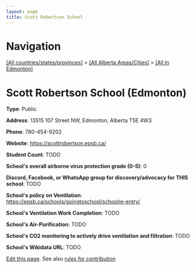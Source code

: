 ```yaml
---
layout: page
title: Scott Robertson School
---
```

# Navigation

[[All countries/states/provinces]](../../..) > [[All Alberta Areas/Cities]](../..) > [[All In Edmonton]](..)

# Scott Robertson School (Edmonton)

**Type**: Public

**Address**: 13515 107 Street NW, Edmonton, Alberta T5E 4W3

**Phone**: 780-454-9202

**Website**: <https://scottrobertson.epsb.ca/>

**Student Count**: TODO

**School's overall airborne virus protection grade (0-5)**: 0

**Discord, Facebook, or WhatsApp group for discovery/advocacy for THIS school**: TODO

**School's policy on Ventilation**: <https://epsb.ca/schools/goingtoschool/schoolre-entry/>

**School's Ventilation Work Completion**: TODO

**School's Air-Purification**: TODO

**School's CO2 monitoring to actively drive ventilation and filtration**: TODO

**School's Wikidata URL**: TODO


[Edit this page](https://github.com/ventilate-schools/AB/edit/main/./Edmonton/Scott_Robertson_School.md). See also [rules for contribution](../../../contribution-rules/)